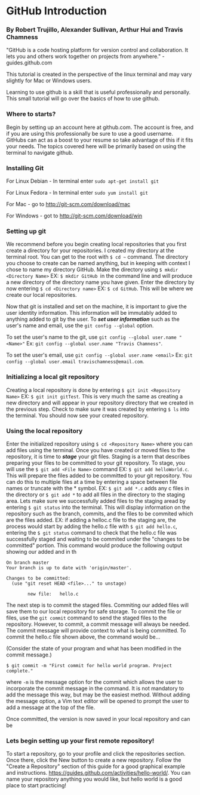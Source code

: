 # GitHub Introduction

### By Robert Trujillo, Alexander Sullivan, Arthur Hui and Travis Chamness

"GitHub is a code hosting platform for version control and collaboration. It lets you and others work together on projects from anywhere." - guides.github.com

This tutorial is created in the perspective of the linux terminal and may vary slightly for Mac or Windows users.

Learning to use github is a skill that is useful professionally and personally. This small tutorial will go over the basics of how to use github.

### Where to starts?

Begin by setting up an account here at github.com. The account is free, and if you are using this professionally be sure to use a good username. GitHubs can act as a boost to your resume so take advantage of this if it fits your needs. The topics covered here will be primarily based on using the terminal to navigate github. 

### Installing Git

For Linux Debian - In terminal enter ```sudo apt-get install git```

For Linux Fedora - In terminal enter ```sudo yum install git```

For Mac - go to http://git-scm.com/download/mac

For Windows - got to http://git-scm.com/download/win

### Setting up git

We recommend before you begin creating local repositories that you first create a directory for your repositories. I created my directory at the terminal root. You can get to the root with ```$ cd ~``` command. The directory you choose to create can be named anything, but in keeping with context I chose to name my directory GitHub. Make the directory using ```$ mkdir <Directory Name>```  EX: ```$ mkdir GitHub ```in the command line and will produce a new directory of the directory name you have given. Enter the directory by now entering ```$ cd <Directory name>``` EX: ```$ cd GitHub```. This will be where we create our local repositories. 

Now that git is installed and set on the machine, it is important to give the user identity information. This information will be immutably added to anything added to git by the user. To ***set user information*** such as the user's name and email, use the ```git config --global``` option. 

To set the user's name to the git, use ```git config --global user.name "<Name>"``` 
Ex: ```git config --global user.name "Travis Chamness"```. 

To set the user's email, use ```git config --global user.name <email>```
Ex: ```git config --global user.email travischamness@email.com```.

### Initializing a local git repository

Creating a local repository is done by entering ```$ git init <Repository Name>``` EX: ```$ git init gitTest```. This is very much the same as creating a new directory and will appear in your repository directory that we created in the previous step. Check to make sure it was created by entering ```$ ls``` into the terminal. You should now see your created repository.

### Using the local repository

Enter the initialized repository using ```$ cd <Repository Name>``` where you can add files using the terminal. Once you have created or moved files to the repository, it is time to ***stage*** your git files. Staging is a term that describes preparing your files to be committed to your git repository. To stage, you will use the ```$ git add <File Name>``` command EX: ```$ git add helloWorld.c```. This will prepare the files added to be committed to your git repository. You can do this to multiple files at a time by entering a space between file names or truncate with the * symbol. EX: ```$ git add *.c``` adds            any c files in the directory or ```$ git add *``` to add all files in the directory to the staging area. Lets make sure we successfully added files to the staging aread by entering ```$ git status``` into the terminal. This will display information on the repository such as the branch, commits, and the files to be commited which are the files added. EX: if adding a helloc.c file to the staging are, the process would start by adding the hello.c file with ```$ git add hello.c```, entering the ```$ git status``` command to check that the hello.c file was successfully staged and waiting to be commited under the "changes to be committed" portion. This command would produce the following output showing our added and in th
```
On branch master
Your branch is up to date with 'origin/master'.

Changes to be committed:
  (use "git reset HEAD <file>..." to unstage)

        new file:   hello.c
```

The next step is to commit the staged files. Commiting our added files will save them to our local repository for safe storage. To commit the file or files, use the ```git commit``` command to send the staged files to the repository. However, to commit, a commit message will always be needed. The commit message will provide context to what is being committed. To commit the hello.c file shown above, the command would be...

(Consider the state of your program and what has been modified in the commit message.)

```$ git commit -m "First commit for hello world program. Project complete."```

where ```-m``` is the message option for the commit which allows the user to incorporate the commit message in the command.  It is not mandatory to add the message this way, but may be the easiest method. Without adding the message option, a Vim text editor will be opened to prompt the user to add a message at the top of the file. 

Once committed, the version is now saved in your local repository and can be 

### Lets begin setting up your first remote repository! 

To start a repository, go to your profile and click the repositories section. Once there, click the New button to create a new repository. Follow the "Create a Repository" section of this guide for a good graphical example and instructions. https://guides.github.com/activities/hello-world/. You can name your repository anything you would like, but hello world is a good place to start practicing!

